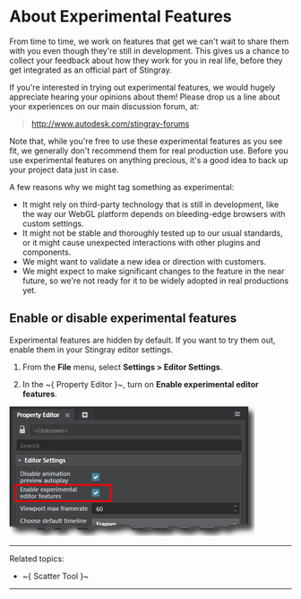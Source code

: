 # About Experimental Features

From time to time, we work on features that get we can't wait to share them with you even though they're still in development. This gives us a chance to collect your feedback about how they work for you in real life, before they get integrated as an official part of Stingray.

If you're interested in trying out experimental features, we would hugely appreciate hearing your opinions about them! Please drop us a line about your experiences on our main discussion forum, at:

>	<http://www.autodesk.com/stingray-forums>

Note that, while you're free to use these experimental features as you see fit, we generally don't recommend them for real production use. Before you use experimental features on anything precious, it's a good idea to back up your project data just in case.

A few reasons why we might tag something as experimental:

-	It might rely on third-party technology that is still in development, like the way our WebGL platform depends on bleeding-edge browsers with custom settings.
-	It might not be stable and thoroughly tested up to our usual standards, or it might cause unexpected interactions with other plugins and components.
-	We might want to validate a new idea or direction with customers.
-	We might expect to make significant changes to the feature in the near future, so we're not ready for it to be widely adopted in real productions yet.

## Enable or disable experimental features

Experimental features are hidden by default. If you want to try them out, enable them in your Stingray editor settings.

1.	From the **File** menu, select **Settings > Editor Settings**.

2.	In the ~{ Property Editor }~, turn on **Enable experimental editor features**.

![Experimental features setting](images/experimental_features_setting.png)

---
Related topics:
- ~{ Scatter Tool }~
---
